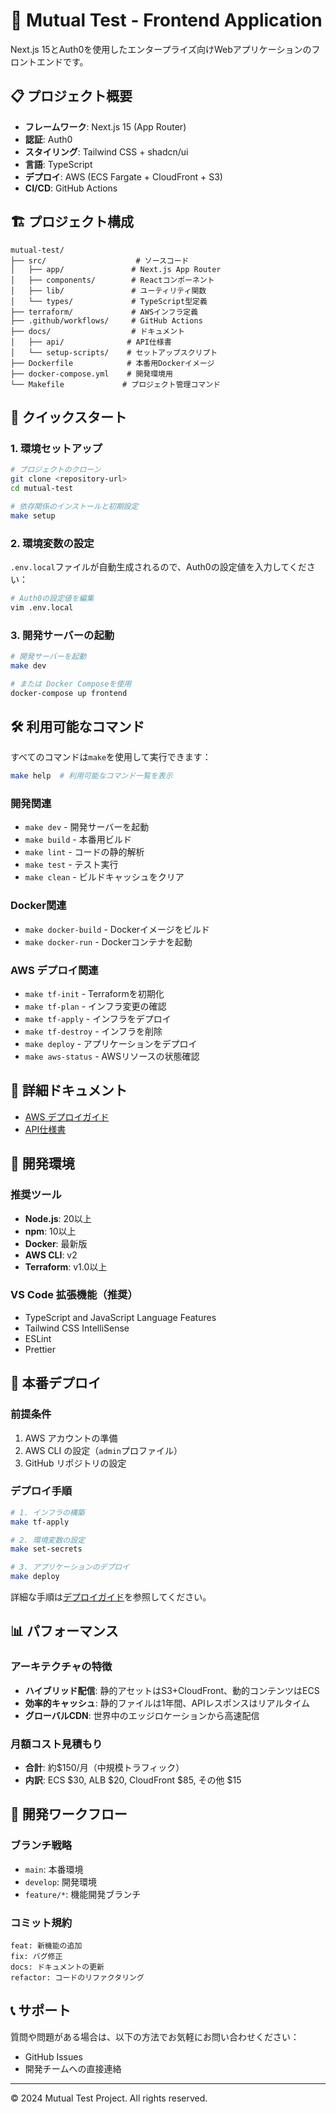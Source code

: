 # 🚀 Mutual Test - Frontend Application

Next.js 15とAuth0を使用したエンタープライズ向けWebアプリケーションのフロントエンドです。

## 📋 プロジェクト概要

- **フレームワーク**: Next.js 15 (App Router)
- **認証**: Auth0
- **スタイリング**: Tailwind CSS + shadcn/ui
- **言語**: TypeScript
- **デプロイ**: AWS (ECS Fargate + CloudFront + S3)
- **CI/CD**: GitHub Actions

## 🏗️ プロジェクト構成

```
mutual-test/
├── src/                    # ソースコード
│   ├── app/               # Next.js App Router
│   ├── components/        # Reactコンポーネント
│   ├── lib/               # ユーティリティ関数
│   └── types/             # TypeScript型定義
├── terraform/             # AWSインフラ定義
├── .github/workflows/     # GitHub Actions
├── docs/                  # ドキュメント
│   ├── api/              # API仕様書
│   └── setup-scripts/    # セットアップスクリプト
├── Dockerfile            # 本番用Dockerイメージ
├── docker-compose.yml    # 開発環境用
└── Makefile             # プロジェクト管理コマンド
```

## 🚀 クイックスタート

### 1. 環境セットアップ

```bash
# プロジェクトのクローン
git clone <repository-url>
cd mutual-test

# 依存関係のインストールと初期設定
make setup
```

### 2. 環境変数の設定

`.env.local`ファイルが自動生成されるので、Auth0の設定値を入力してください：

```bash
# Auth0の設定値を編集
vim .env.local
```

### 3. 開発サーバーの起動

```bash
# 開発サーバーを起動
make dev

# または Docker Composeを使用
docker-compose up frontend
```

## 🛠️ 利用可能なコマンド

すべてのコマンドは`make`を使用して実行できます：

```bash
make help  # 利用可能なコマンド一覧を表示
```

### 開発関連

- `make dev` - 開発サーバーを起動
- `make build` - 本番用ビルド
- `make lint` - コードの静的解析
- `make test` - テスト実行
- `make clean` - ビルドキャッシュをクリア

### Docker関連

- `make docker-build` - Dockerイメージをビルド
- `make docker-run` - Dockerコンテナを起動

### AWS デプロイ関連

- `make tf-init` - Terraformを初期化
- `make tf-plan` - インフラ変更の確認
- `make tf-apply` - インフラをデプロイ
- `make tf-destroy` - インフラを削除
- `make deploy` - アプリケーションをデプロイ
- `make aws-status` - AWSリソースの状態確認

## 📖 詳細ドキュメント

- [AWS デプロイガイド](docs/DEPLOYMENT_GUIDE.md)
- [API仕様書](docs/api/BACKEND_API_REQUIREMENTS.md)

## 🔧 開発環境

### 推奨ツール

- **Node.js**: 20以上
- **npm**: 10以上
- **Docker**: 最新版
- **AWS CLI**: v2
- **Terraform**: v1.0以上

### VS Code 拡張機能（推奨）

- TypeScript and JavaScript Language Features
- Tailwind CSS IntelliSense
- ESLint
- Prettier

## 🚀 本番デプロイ

### 前提条件

1. AWS アカウントの準備
2. AWS CLI の設定（`admin`プロファイル）
3. GitHub リポジトリの設定

### デプロイ手順

```bash
# 1. インフラの構築
make tf-apply

# 2. 環境変数の設定
make set-secrets

# 3. アプリケーションのデプロイ
make deploy
```

詳細な手順は[デプロイガイド](docs/DEPLOYMENT_GUIDE.md)を参照してください。

## 📊 パフォーマンス

### アーキテクチャの特徴

- **ハイブリッド配信**: 静的アセットはS3+CloudFront、動的コンテンツはECS
- **効率的キャッシュ**: 静的ファイルは1年間、APIレスポンスはリアルタイム
- **グローバルCDN**: 世界中のエッジロケーションから高速配信

### 月額コスト見積もり

- **合計**: 約$150/月（中規模トラフィック）
- **内訳**: ECS $30, ALB $20, CloudFront $85, その他 $15

## 🤝 開発ワークフロー

### ブランチ戦略

- `main`: 本番環境
- `develop`: 開発環境
- `feature/*`: 機能開発ブランチ

### コミット規約

```
feat: 新機能の追加
fix: バグ修正
docs: ドキュメントの更新
refactor: コードのリファクタリング
```

## 📞 サポート

質問や問題がある場合は、以下の方法でお気軽にお問い合わせください：

- GitHub Issues
- 開発チームへの直接連絡

---

© 2024 Mutual Test Project. All rights reserved.